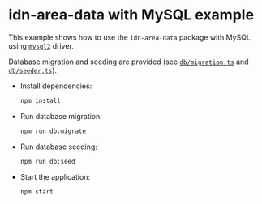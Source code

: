 # idn-area-data with MySQL example

This example shows how to use the `idn-area-data` package with MySQL using [`mysql2`](https://www.npmjs.com/package/mysql2) driver.

Database migration and seeding are provided (see [`db/migration.ts`](./db/migration.ts) and [`db/seeder.ts`](./db/seeder.ts)).

- Install dependencies:

  ```bash
  npm install
  ```

- Run database migration:

  ```bash
  npm run db:migrate
  ```

- Run database seeding:

  ```bash
  npm run db:seed
  ```

- Start the application:
  ```bash
  npm start
  ```
